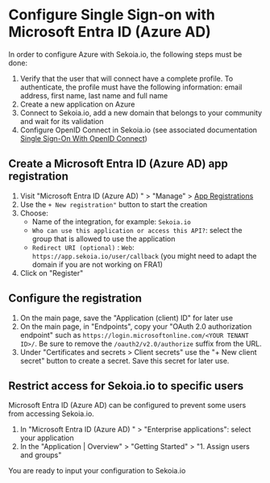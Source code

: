 # Configure Single Sign-on with Microsoft Entra ID (Azure AD) 

In order to configure Azure with Sekoia.io, the following steps must be done:

1. Verify that the user that will connect have a complete profile. To authenticate, the profile must have the following information: email address, first name, last name and full name
2. Create a new application on Azure
3. Connect to Sekoia.io, add a new domain that belongs to your community and wait for its validation
4. Configure OpenID Connect in Sekoia.io (see associated documentation [Single Sign-On With OpenID Connect](/getting_started/sso/openid_connect))

## Create a Microsoft Entra ID (Azure AD)  app registration

1. Visit "Microsoft Entra ID (Azure AD) " > "Manage" > [App Registrations](https://portal.azure.com/#view/Microsoft_AAD_IAM/ActiveDirectoryMenuBlade/~/RegisteredApps)
2. Use the `+ New registration"` button to start the creation
3. Choose:
   - Name of the integration, for example: `Sekoia.io`
   - `Who can use this application or access this API?`: select the group that is allowed to use the application
   - `Redirect URI (optional)` : `Web`: `https://app.sekoia.io/user/callback` (you might need to adapt the domain if you are not working on FRA1)
4. Click on "Register"

## Configure the registration

1. On the main page, save the "Application (client) ID" for later use
2. On the main page, in "Endpoints", copy your "OAuth 2.0 authorization endpoint" such as `https://login.microsoftonline.com/<YOUR TENANT ID>/`. Be sure to remove the `/oauth2/v2.0/authorize` suffix from the URL.
3. Under "Certificates and secrets > Client secrets" use the "+ New client secret" button to create a secret. Save this secret for later use. 

## Restrict access for Sekoia.io to specific users

Microsoft Entra ID (Azure AD)  can be configured to prevent some users from accessing Sekoia.io.

1. In "Microsoft Entra ID (Azure AD) " > "Enterprise applications": select your application
2. In the "Application | Overview" > "Getting Started" > "1. Assign users and groups"

You are ready to input your configuration to Sekoia.io